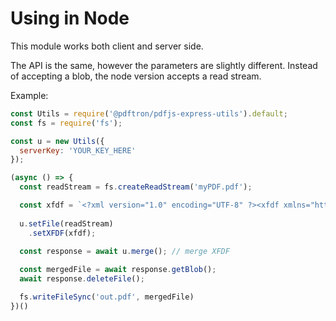 # Using in Node

This module works both client and server side.

The API is the same, however the parameters are slightly different. Instead of accepting a blob, the node version accepts a read stream.

Example:

```js
const Utils = require('@pdftron/pdfjs-express-utils').default;
const fs = require('fs');

const u = new Utils({
  serverKey: 'YOUR_KEY_HERE'
});

(async () => {
  const readStream = fs.createReadStream('myPDF.pdf');

  const xfdf = `<?xml version="1.0" encoding="UTF-8" ?><xfdf xmlns="http://ns.adobe.com/xfdf/" xml:space="preserve"><pdf-info xmlns="http://www.pdftron.com/pdfinfo" version="2" import-version="3" /><fields /><annots><square page="0" rect="414.95599999999996,1393.51,635.3059999999999,1546.05" color="#000000" flags="print" name="5616161f-3466-9898-dfea-228357f8c855" title="Guest" subject="Rectangle" date="D:20210713134128-07'00'" width="9.437031125299281" creationdate="D:20210713134127-07'00'"/></annots><pages><defmtx matrix="1,0,0,-1,-309.27599999999995,1630.8" /></pages></xfdf>`
  
  u.setFile(readStream)
    .setXFDF(xfdf);
  
  const response = await u.merge(); // merge XFDF

  const mergedFile = await response.getBlob();
  await response.deleteFile();

  fs.writeFileSync('out.pdf', mergedFile)
})()
```